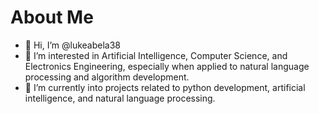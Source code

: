 # About Me

- 👋 Hi, I’m @lukeabela38
- 👀 I’m interested in Artificial Intelligence, Computer Science, and Electronics Engineering, especially when applied to natural language processing and algorithm development.
- 🌱 I’m currently into projects related to python development, artificial intelligence, and natural language processing.

<!---
lukeabela38/lukeabela38 is a ✨ special ✨ repository because its `README.md` (this file) appears on your GitHub profile.
You can click the Preview link to take a look at your changes.
--->
